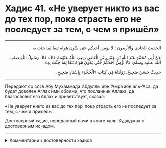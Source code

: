 <h1 class="hadith-header">Хадис 41. «Не уверует никто из вас до тех пор, пока страсть его не последует за тем, с чем я пришёл» </h1>

<hr>

<p class="arabic-text" dir="rtl">
الحديث الحادي والأربعون :
لا يؤمن أحدكم حتى يكون هواه تبعا لما جئت به
</p>

<p class="arabic-text" dir="rtl">
عَنْ أَبِي مُحَمَّدٍ عَبْدِ اللَّهِ بْنِ عَمْرِو بْنِ الْعَاصِ رَضِيَ اللَّهُ عَنْهُمَا، قَالَ: قَالَ رَسُولُ اللَّهِ صلى الله عـليه وسلم:
«لَا يُؤْمِنُ أَحَدُكُمْ حَتَّى يَكُونَ هَوَاهُ تَبَعًا لِمَا جِئْتُ بِهِ». 
</p>

<p class="arabic-subtext" dir="rtl">
حَدِيثٌ حَسَنٌ صَحِيحٌ، رَوَيْنَاهُ فِي كِتَابِ «الْحُجَّةِ» بِإِسْنَادٍ صَحِيحٍ. 
</p>

<hr>

<p class="russian-text">
Передают со слов Абу Мухаммада ‘Абдуллы ибн ‘Амра ибн аль-‘Аса, да будет доволен Аллах ими обоими, что посланник Аллаха, да благословит его Аллах и приветствует, сказал: 
</p>

<p class="russian-text">
«Не уверует никто из вас до тех пор, пока страсть его не последует за тем, с чем я пришёл».
</p>

<p class="russian-subtext">
Достоверный хадис, переданный нами в книге «аль-Худжджа» с достоверным иснадом.
</p>

<hr>

<details class="comments">
  <summary class="comments-title">Комментарии к достоверности хадиса</summary>
  <p class="comments-text">
    Этот хадис передали аль-Багъави в «Шарху-с-Сунна» 1/98 и ан-Навави в «аль-Арбаи’н» 41, который назвал его хорошим достоверным. Ибн Хаджар назвал его передатчиков надёжными. См. «Фатхуль-Бари» 13/289. Также достоверным его назвали Ахмад Шакир и аль-Хакими. См. «‘Умдату тафсир» 1/533, «Ма’аридж аль-къабуль» 2/422.
    <br>
    Шейх аль-Албани назвал иснад этого хадиса слабым. См. «Тахридж Мишкатуль-масабих» 167, «Тасхих аль-‘акъаид» 26.
    <br>
    В иснаде этого хадиса присутствует передатчик по имени Ну’айм ибн Хаммад, который является слабым из-за множества ошибок. См. «Тахридж Китабу-с-Сунна» 15.
    <br>
    Также слабым этот хадис назвали Ибн ‘Асакир, Ибн Раджаб и шейх Мукъбиль. См. «Джами’уль-‘улюми валь-хикам» 2/393, «Фатава аль-хадисиййа» 1/57.
    <br>
    Но шейх Ибн Баз сказал: «Даже если иснад этого хадиса слабый, смысл его является правильным». См. «Шарх Китаб ат-таухид» 265. То же самое сказал и шейх Ибн ‘Усаймин. См. «Маджму’ фатава Ибн ‘Усаймин» 16/91, 10757.
    <br>
    И смысл этого хадиса выражается в Коране: «Но нет – клянусь твоим Господом! – они не уверуют, пока они не изберут тебя судьей во всем том, что запутано между ними, не перестанут испытывать в душе стеснение от твоего решения и не подчинятся полностью» («ан-Нисаъ», 4:65).
    <br>
    «Для верующего мужчины и верующей женщины нет выбора при принятии ими решения, если Аллах и Его Посланник уже приняли решение. А кто ослушается Аллаха и Его Посланника, тот впал в очевидное заблуждение!» («аль-Ахзаб», 33: 36).
    <br>
    Аллах же знает об этом лучше всех!
  </p>
</details>